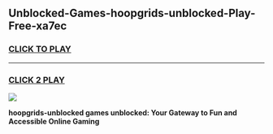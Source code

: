 
## Unblocked-Games-hoopgrids-unblocked-Play-Free-xa7ec
<h3>
<a href="https://premium76.site?title=hoopgrids-unblocked&ref=20M">CLICK TO PLAY</a></h3>
<hr>

<h3>
<a href="https://premium76.site?title=hoopgrids-unblocked&ref=20M">CLICK 2 PLAY</a>
  
</h3>

<a href="https://premium76.site?title=hoopgrids-unblocked&ref=19M"><img src="https://clearcache.store/games.png"></a>


**hoopgrids-unblocked games unblocked: Your Gateway to Fun and Accessible Online Gaming**
